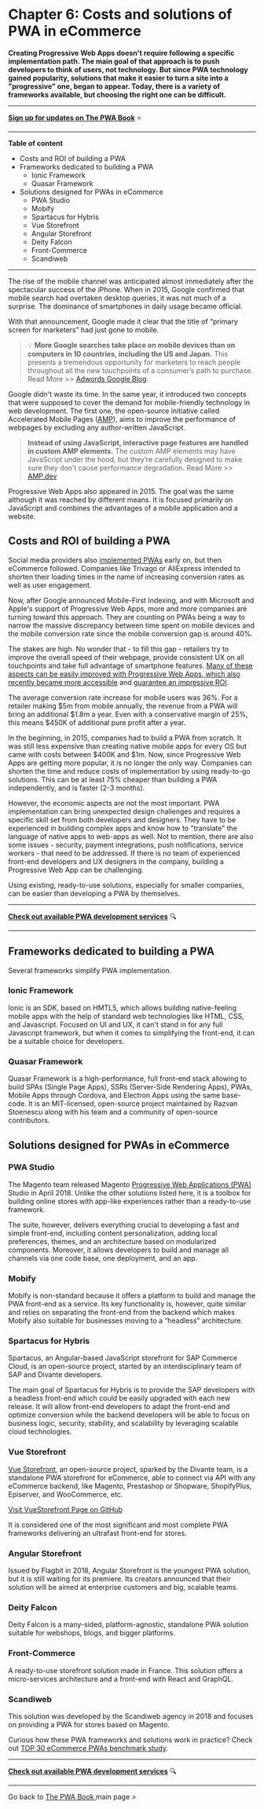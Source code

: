 ﻿# Chapter 6: Costs and solutions of PWA in eCommerce 

**Creating Progressive Web Apps doesn't require following a specific implementation path. The main goal of that approach is to push developers to think of users, not technology. But since PWA technology gained popularity, solutions that make it easier to turn a site into a "progressive" one, began to appear. Today, there is a variety of frameworks available, but choosing the right one can be difficult.**

------

**[Sign up for updates on The PWA Book](https://divante.com/pwabook#form)** ⭐️   

------
 
**Table of content**

- Costs and ROI of building a PWA
- Frameworks dedicated to building a PWA
  - Ionic Framework
  - Quasar Framework
- Solutions designed for PWAs in eCommerce
  - PWA Studio 
  - Mobify
  - Spartacus for Hybris
  - Vue Storefront
  - Angular Storefront
  - Deity Falcon
  - Front-Commerce
  - Scandiweb  
  
------

The rise of the mobile channel was anticipated almost immediately after the spectacular success of the iPhone. When in 2015, Google confirmed that mobile search had overtaken desktop queries, it was not much of a surprise. The dominance of smartphones in daily usage became official.

With that announcement, Google made it clear that the title of “primary screen for marketers” had just gone to mobile.


 
>💡 **More Google searches take place on mobile devices than on computers in 10 countries, including the US and Japan.** This presents a tremendous opportunity for marketers to reach people throughout all the new touchpoints of a consumer’s path to purchase. Read More >> [Adwords Google Blog](https://adwords.googleblog.com/2015/05/building-for-next-moment.html).



Google didn't waste its time. In the same year, it introduced two concepts that were supposed to cover the demand for mobile-friendly technology in web development. The first one, the open-source initiative called Accelerated Mobile Pages ([AMP](https://divante.com/blog/tag/amp/)), aims to improve the performance of webpages by excluding any author-written JavaScript.


>**Instead of using JavaScript, interactive page features are handled in custom AMP elements.** The custom AMP elements may have JavaScript under the hood, but they’re carefully designed to make sure they don’t cause performance degradation. Read More >> [AMP.dev](https://amp.dev/about/how-amp-works/)


Progressive Web Apps also appeared in 2015. The goal was the same although it was reached by different means. It is focused primarily on JavaScript and combines the advantages of a mobile application and a website.

## Costs and ROI of building a PWA

Social media providers also [implemented PWAs](https://divante.com/blog/tag/pwa-implementation/) early on, but then eCommerce followed. Companies like Trivago or AliExpress intended to shorten their loading times in the name of increasing conversion rates as well as user engagement.

Now, after Google announced Mobile-First Indexing, and with Microsoft and Apple's support of Progressive Web Apps, more and more companies are turning toward this approach. They are counting on PWAs being a way to narrow the massive discrepancy between time spent on mobile devices and the mobile conversion rate since the mobile conversion gap is around 40%.

The stakes are high. No wonder that - to fill this gap - retailers try to improve the overall speed of their webpage, provide consistent UX on all touchpoints and take full advantage of smartphone features. [Many of these aspects can be easily improved with Progressive Web Apps, which also recently became more accessible](https://divante.co/blog/pwa-solutions-for-ecommerce-comparison/) and [guarantee an impressive ROI](https://divante.co/blog/pwa-solutions-for-ecommerce-comparison/).

The average conversion rate increase for mobile users was 36%. For a retailer making $5m from mobile annually, the revenue from a PWA will bring an additional $1.8m a year. Even with a conservative margin of 25%, this means $450K of additional pure profit after a year.

In the beginning, in 2015, companies had to build a PWA from scratch. It was still less expensive than creating native mobile apps for every OS but came with costs between $400K and $1m. Now, since Progressive Web Apps are getting more popular, it is no longer the only way. Companies can shorten the time and reduce costs of implementation by using ready-to-go solutions. This can be at least 75% cheaper than building a PWA independently, and is faster (2-3 months).

However, the economic aspects are not the most important. PWA implementation can bring unexpected design challenges and requires a specific skill set from both developers and designers. They have to be experienced in building complex apps and know how to "translate" the language of native apps to web-apps as well. Not to mention, there are also some issues - security, payment integrations, push notifications, service workers - that need to be addressed. If there is no team of experienced front-end developers and UX designers in the company, building a Progressive Web App can be challenging.

Using existing, ready-to-use solutions, especially for smaller companies, can be easier than developing a PWA by themselves.

  
  

---


 **[Check out available PWA development services](https://divante.com/services/progressive-web-apps)** 🔍


---

## Frameworks dedicated to building a PWA

Several frameworks simplify PWA implementation.

### Ionic Framework

Ionic is an SDK, based on HMTL5, which allows building native-feeling mobile apps with the help of standard web technologies like HTML, CSS, and Javascript. Focused on UI and UX, it can't stand in for any full Javascript framework, but when it comes to simplifying the front-end, it can be a suitable choice for developers.

### Quasar Framework

Quasar Framework is a high-performance, full front-end stack allowing to build SPAs (Single Page Apps), SSRs (Server-Side Rendering Apps), PWAs, Mobile Apps through Cordova, and Electron Apps using the same base-code. It is an MIT-licensed, open-source project maintained by Razvan Stoenescu along with his team and a community of open-source contributors.

## Solutions designed for PWAs in eCommerce

### PWA Studio

The Magento team released Magento [Progressive Web Applications (PWA)](https://divante.co/blog/how-does-pwa-studio-change-developing-pwa-solutions/) Studio in April 2018. Unlike the other solutions listed here, it is a toolbox for building online stores with app-like experiences rather than a ready-to-use framework.

The suite, however, delivers everything crucial to developing a fast and simple front-end, including content personalization, adding local preferences, themes, and an architecture based on modularized components. Moreover, it allows developers to build and manage all channels via one code base, one deployment, and an app.

### Mobify

Mobify is non-standard because it offers a platform to build and manage the PWA front-end as a service. Its key functionality is, however, quite similar and relies on separating the front-end from the backend which makes Mobify also suitable for businesses moving to a “headless” architecture.

### Spartacus for Hybris

Spartacus, an Angular-based JavaScript storefront for SAP Commerce Cloud, is an open-source project, started by an interdisciplinary team of SAP and Divante developers.

The main goal of Spartacus for Hybris is to provide the SAP developers with a headless front-end which could be easily upgraded with each new release. It will allow front-end developers to adapt the front-end and optimize conversion while the backend developers will be able to focus on business logic, security, stability, and scalability by leveraging scalable cloud technologies.

### Vue Storefront

[Vue Storefront](https://www.vuestorefront.io/), an open-source project, sparked by the Divante team, is a standalone PWA storefront for eCommerce, able to connect via API with any eCommerce backend, like Magento, Prestashop or Shopware, ShopifyPlus, Episerver, and WooCommerce, etc.

[Visit VueStorefront Page on GitHub](https://github.com/DivanteLtd/vue-storefront)

It is considered one of the most significant and most complete PWA frameworks delivering an ultrafast front-end for stores.

  
### Angular Storefront

Issued by Flagbit in 2018, Angular Storefront is the youngest PWA solution, but it is still waiting for its premiere. Its creators announced that their solution will be aimed at enterprise customers and big, scalable teams.

### Deity Falcon

Deity Falcon is a many-sided, platform-agnostic, standalone PWA solution suitable for webshops, blogs, and bigger platforms.

### Front-Commerce

A ready-to-use storefront solution made in France. This solution offers a micro-services architecture and a front-end with React and GraphQL.

### Scandiweb

This solution was developed by the Scandiweb agency in 2018 and focuses on providing a PWA for stores based on Magento.

Curious how these PWA frameworks and solutions work in practice? Check out [TOP 30 eCommerce PWAs benchmark study](https://go.divante.co/top-30-progressive-web-apps/).

---


 **[Check out available PWA development services](https://divante.com/services/progressive-web-apps)** 🔍


---
 
 Go back to [The PWA Book ](https://divante.com/pwabook) main page >
